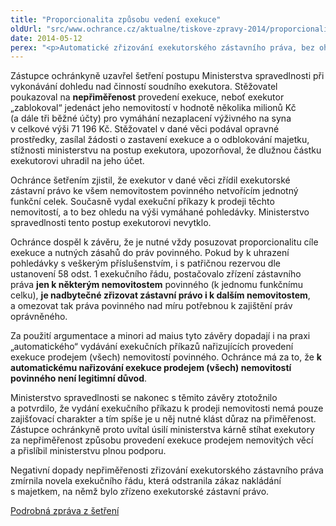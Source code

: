 ```yaml
---
title: "Proporcionalita způsobu vedení exekuce"
oldUrl: "src/www.ochrance.cz/aktualne/tiskove-zpravy-2014/proporcionalita-zpusobu-vedeni-exekuce"
date: 2014-05-12
perex: "<p>Automatické zřizování exekutorského zástavního práva, bez ohledu na hodnotu vymáhané pohledávky a celkovou hodnotu postižených nemovitostí povinného, je nezákonné. Stejně nezákonné je také automatické vydávání exekučních příkazů k prodeji nemovitostí povinného, bez ohledu na hodnotu vymáhané pohledávky s veškerým očekávaným příslušenstvím a zejména bez ohledu na možnost uspokojení vymáhané pohledávky přednostními způsoby exekuce.</p>"
---
```


<!-- imported from the old website -->

<p>Zástupce ochránkyně uzavřel šetření postupu Ministerstva spravedlnosti při vykonávání dohledu nad činností soudního exekutora. Stěžovatel poukazoval na <strong>nepřiměřenost</strong> provedení exekuce, neboť exekutor „zablokoval“ jedenáct jeho nemovitostí v hodnotě několika milionů Kč (a dále tři běžné účty) pro vymáhání nezaplacení výživného na syna v celkové výši 71 196 Kč. Stěžovatel v dané věci podával opravné prostředky, zasílal žádosti o zastavení exekuce a o odblokování majetku, stížnosti ministerstvu na postup exekutora, upozorňoval, že dlužnou částku exekutorovi uhradil na jeho účet.</p><p>Ochránce šetřením zjistil, že exekutor v dané věci zřídil exekutorské zástavní právo ke všem nemovitostem povinného netvořícím jednotný funkční celek. Současně vydal exekuční příkazy k prodeji těchto nemovitostí, a to bez ohledu na výši vymáhané pohledávky. Ministerstvo spravedlnosti tento postup exekutorovi nevytklo. </p><p>Ochránce dospěl k závěru, že je nutné vždy posuzovat proporcionalitu cíle exekuce a nutných zásahů do práv povinného. Pokud by k uhrazení pohledávky s veškerým příslušenstvím, i s patřičnou rezervou dle ustanovení 58 odst. 1 exekučního řádu, postačovalo zřízení zástavního práva <strong>jen k některým nemovitostem</strong> povinného (k jednomu funkčnímu celku), <strong>je nadbytečné zřizovat zástavní právo i k dalším nemovitostem</strong>, a omezovat tak práva povinného nad míru potřebnou k zajištění práv oprávněného. </p><p>Za použití argumentace a minori ad maius tyto závěry dopadají i na praxi „automatického“ vydávání exekučních příkazů nařizujících provedení exekuce prodejem (všech) nemovitostí povinného. Ochránce má za to, že <strong>k automatickému nařizování exekuce prodejem (všech) nemovitostí povinného není legitimní důvod</strong>. </p><p>Ministerstvo spravedlnosti se nakonec s těmito závěry ztotožnilo a potvrdilo, že vydání exekučního příkazu k prodeji nemovitosti nemá pouze zajišťovací charakter a tím spíše je u něj nutné klást důraz na přiměřenost. Zástupce ochránkyně proto uvítal úsilí ministerstva kárně stíhat exekutory za nepřiměřenost způsobu provedení exekuce prodejem nemovitých věcí a přislíbil ministerstvu plnou podporu. </p><p>Negativní dopady nepřiměřenosti zřizování exekutorského zástavního práva zmírnila novela exekučního řádu, která odstranila zákaz nakládání s majetkem, na němž bylo zřízeno exekutorské zástavní právo. </p><p><a href="http://www.ochrance.cz/fileadmin/user_upload/STANOVISKA/soudy/Dohled_nad_exekucemi/2559-11-JHO-ZZ.pdf" target="_blank">Podrobná zpráva z šetření</a></p>
